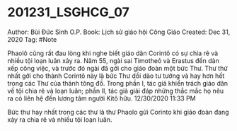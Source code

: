 # 201231_LSGHCG_07

Author: Bùi Đức Sinh O.P.
Book: Lịch sử giáo hội Công Giáo
Created: Dec 31, 2020
Tag: #Note

Phaolô cũng rất đau lòng khi nghe biết giáo dân Corintô có sự chia rẽ và nhiều tội loạn luân xảy ra. Năm 55, ngài sai Timotheô và Erastus đến dàn xếp công việc, và trước đó ngài đã gởi cho giáo đoàn một bức Thư. Thư thứ nhất gởi cho thành Corintô này là bức Thư dồi dào tư tưởng và hay hơn hết trong các Thư của thánh tông đồ. Trong phần I, tác giả khiển trách giáo dân về tội chia rẽ và loạn luân; phần II, tác giả giải đáp những thắc mắc họ nêu ra có liên hệ đến lương tâm người Kitô hữu.
12/30/2020 11:33 PM

Bức thư hay nhất trong các thư là thư Phaolo gửi Corinto khi giáo đoàn đang xảy ra chia rẽ và nhiều tội loạn luân.